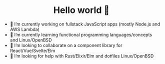 <h1 align="center">Hello world 👋</h1>

- 🔭 I’m currently working on fullstack JavaScript apps (mostly Node.js and AWS Lambda)
- 🌱 I’m currently learning functional programming languages/concepts and Linux/OpenBSD
- 👯 I’m looking to collaborate on a component library for React/Vue/Svelte/Elm
- 🤔 I’m looking for help with Rust/Elixir/Elm and dotfiles Linux/OpenBSD
